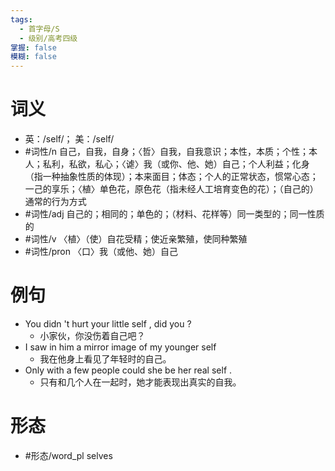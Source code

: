 ```yaml
---
tags:
  - 首字母/S
  - 级别/高考四级
掌握: false
模糊: false
---
```

# 词义
- 英：/self/； 美：/self/
- #词性/n  自己，自我，自身；〈哲〉自我，自我意识；本性，本质；个性；本人；私利，私欲，私心；〈谑〉我（或你、他、她）自己；个人利益；化身（指一种抽象性质的体现）；本来面目；体态；个人的正常状态，惯常心态；一己的享乐；〈植〉单色花，原色花（指未经人工培育变色的花）；（自己的）通常的行为方式
- #词性/adj  自己的；相同的；单色的；（材料、花样等）同一类型的；同一性质的
- #词性/v  〈植〉（使）自花受精；使近亲繁殖，使同种繁殖
- #词性/pron  〈口〉我（或他、她）自己
# 例句
- You didn 't hurt your little self , did you ?
	- 小家伙，你没伤着自己吧？
- I saw in him a mirror image of my younger self
	- 我在他身上看见了年轻时的自己。
- Only with a few people could she be her real self .
	- 只有和几个人在一起时，她才能表现出真实的自我。
# 形态
- #形态/word_pl selves
